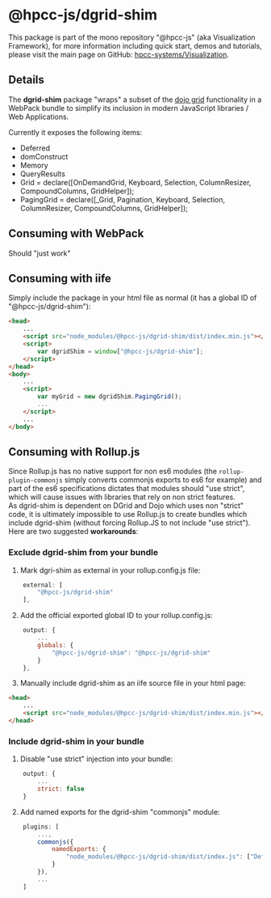 # @hpcc-js/dgrid-shim

This package is part of the mono repository "@hpcc-js" (aka Visualization Framework), for more information including quick start, demos and tutorials, please visit the main page on GitHub:  [hpcc-systems/Visualization](https://github.com/hpcc-systems/Visualization).

## Details
The **dgrid-shim** package "wraps" a subset of the [dojo grid](http://dgrid.io/) functionality in a WebPack bundle to simplify its inclusion in modern JavaScript libraries / Web Applications.

Currently it exposes the following items:
* Deferred
* domConstruct
* Memory
* QueryResults
* Grid = declare([OnDemandGrid, Keyboard, Selection, ColumnResizer, CompoundColumns, GridHelper]);
* PagingGrid = declare([_Grid, Pagination, Keyboard, Selection, ColumnResizer, CompoundColumns, GridHelper]);

## Consuming with WebPack
Should "just work"

## Consuming with iife
Simply include the package in your html file as normal (it has a global ID of "@hpcc-js/dgrid-shim"):
```html
<head>
    ...
    <script src="node_modules/@hpcc-js/dgrid-shim/dist/index.min.js"></script>
    <script>
        var dgridShim = window["@hpcc-js/dgrid-shim"];
    </script>
</head>
<body>
    ...
    <script>
        var myGrid = new dgridShim.PagingGrid();
        ...
    </script>
    ...
</body>
```

## Consuming with Rollup.js
Since Rollup.js has no native support for non es6 modules (the `rollup-plugin-commonjs` simply converts commonjs exports to es6 for example) and part of the es6 specifications dictates that modules should "use strict", which will cause issues with libraries that rely on non strict features.  
As dgrid-shim is dependent on DGrid and Dojo which uses non "strict" code, it is ultimately impossible to use Rollup.js to create bundles which include dgrid-shim (without forcing Rollup.JS to not include "use strict").  Here are two suggested **workarounds**:

### Exclude dgrid-shim from your bundle
1.  Mark dgri-shim as external in your rollup.config.js file:
```javascript
    external: [
        "@hpcc-js/dgrid-shim"
    ],
```
2. Add the official exported global ID to your rollup.config.js:
```javascript
    output: {
        ...
        globals: {
            "@hpcc-js/dgrid-shim": "@hpcc-js/dgrid-shim"
        }
    },
```
3. Manually include dgrid-shim as an iife source file in your html page:
```html
<head>
    ...
    <script src="node_modules/@hpcc-js/dgrid-shim/dist/index.min.js"></script>
</head>
```

### Include dgrid-shim in your bundle
1. Disable "use strict" injection into your bundle:
```javascript
    output: {
        ...
        strict: false
    }
```
2. Add named exports for the dgrid-shim "commonjs" module:
```javascript
    plugins: [
        ...,
        commonjs({
            namedExports: {
                "node_modules/@hpcc-js/dgrid-shim/dist/index.js": ["Deferred", "domConstruct", "QueryResults", "Memory", "PagingGrid", "Grid"],
            }
        }),
        ...
    ]
```
